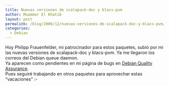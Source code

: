 ```yaml
---
title: Nuevas versiones de scalapack-doc y blacs-pvm
author: Muammar El Khatib
layout: post
permalink: /blog/2006/12/nuevas-versiones-de-scalapack-doc-y-blacs-pvm/
categories:
  - Debian
---
```

Hoy Philipp Frauenfelder, mi patrocinador para estos paquetes, subió por mi las nuevas versiones de scalapack-doc y blacs-pvm. Ya me llegaron los correos del Debian queue daemon.  
Ya aparecen como pendientes en mi página de bugs en [Debian Quality Assurance][1].  
Pues seguiré trabajando en otros paquetes para aprovechar estas &#8220;vacaciones&#8221; <img src="http://muammar.me/blog/wp-includes/images/smilies/simple-smile.png" alt=":-)" class="wp-smiley" style="height: 1em; max-height: 1em;" />

 [1]: http://qa.debian.org/developer.php?login=muammarelkhatib%40gmail.com&comaint=yes "Mis paquetes"